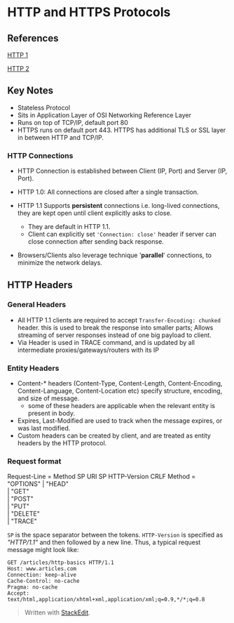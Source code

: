 
# HTTP and HTTPS Protocols

## References

[HTTP 1](https://code.tutsplus.com/tutorials/http-the-protocol-every-web-developer-must-know-part-1--net-31177)

[HTTP 2](https://code.tutsplus.com/tutorials/http-the-protocol-every-web-developer-must-know-part-2--net-31155)

## Key Notes

 - Stateless Protocol
 - Sits in Application Layer of OSI Networking Reference Layer
 - Runs on top of TCP/IP, default port 80
 - HTTPS runs on default port 443. HTTPS has additional TLS or SSL layer in between HTTP and TCP/IP.

### HTTP Connections

 - HTTP Connection is established between Client (IP, Port) and Server
   (IP, Port).
 
 - HTTP 1.0: All connections are closed after a single transaction. 
 - HTTP 1.1 Supports **persistent** connections i.e. long-lived connections, they are kept open until client explicitly asks to close. 
	 - They are default in HTTP 1.1.
	 - Client can explicitly set `'Connection: close'` header if server can
   close connection after sending back response.
   
 - Browsers/Clients also leverage technique '**parallel**' connections,
   to minimize the network delays.

## HTTP Headers

### General Headers

 - All HTTP 1.1 clients are required to accept `Transfer-Encoding: chunked` header. this is used to break the response into smaller parts; Allows streaming of server responses instead of one big payload to client.
 - Via Header is used in TRACE command, and is updated by all intermediate proxies/gateways/routers with its IP
 
 ### Entity Headers
 - Content-* headers (Content-Type, Content-Length, Content-Encoding, Content-Language, Content-Location etc) specify structure, encoding, and size of message. 
	 - some of these headers are applicable when the relevant entity is present in body.
 - Expires, Last-Modified are used to track when the message expires, or was last modified.
 - Custom headers can be created by client, and are treated as entity headers by the HTTP protocol.

### Request format

Request-Line = Method SP URI SP HTTP-Version CRLF
Method = "OPTIONS"
       | "HEAD"  
       | "GET"  
       | "POST"  
       | "PUT"  
       | "DELETE"  
       | "TRACE"

`SP`  is the space separator between the tokens.  `HTTP-Version`  is specified as  _"HTTP/1.1"_  and then followed by a new line. Thus, a typical request message might look like:

    GET /articles/http-basics HTTP/1.1
    Host: www.articles.com
    Connection: keep-alive
    Cache-Control: no-cache
    Pragma: no-cache
    Accept: text/html,application/xhtml+xml,application/xml;q=0.9,*/*;q=0.8



> Written with [StackEdit](https://stackedit.io/).
<!--stackedit_data:
eyJoaXN0b3J5IjpbLTgyNTM1Nzk3MiwtMTk5MzM2NDAyMywxMj
k4OTU2OTY3LDIyMTMzMTU0LC00MjcyMDQ5OV19
-->